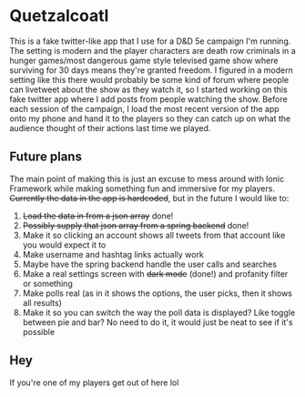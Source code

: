 # Quetzalcoatl
This is a fake twitter-like app that I use for a D&D 5e campaign I'm running. The setting is modern and the player characters are death row criminals in a hunger games/most dangerous game style televised game show where surviving for 30 days means they're granted freedom. I figured in a modern setting like this there would probably be some kind of forum where people can livetweet about the show as they watch it, so I started working on this fake twitter app where I add posts from people watching the show. Before each session of the campaign, I load the most recent version of the app onto my phone and hand it to the players so they can catch up on what the audience thought of their actions last time we played.
## Future plans
The main point of making this is just an excuse to mess around with Ionic Framework while making something fun and immersive for my players. ~~Currently the data in the app is hardcoded~~, but in the future I would like to:
1. ~~Load the data in from a json array~~ done!
2. ~~Possibly supply that json array from a spring backend~~ done!
3. Make it so clicking an account shows all tweets from that account like you would expect it to
4. Make username and hashtag links actually work
5. Maybe have the spring backend handle the user calls and searches
6. Make a real settings screen with ~~dark mode~~ (done!) and profanity filter or something
7. Make polls real (as in it shows the options, the user picks, then it shows all results)
8. Make it so you can switch the way the poll data is displayed? Like toggle between pie and bar? No need to do it, it would just be neat to see if it's possible
## Hey
If you're one of my players get out of here lol
